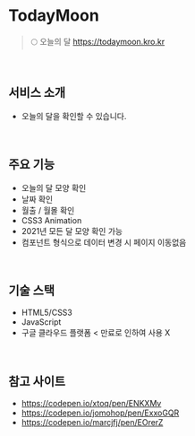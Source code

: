 # TodayMoon
> 🌕 오늘의 달
> https://todaymoon.kro.kr

<br />

## 서비스 소개
- 오늘의 달을 확인할 수 있습니다.

<br />

## 주요 기능
- 오늘의 달 모양 확인
- 날짜 확인
- 월출 / 월몰 확인
- CSS3 Animation
- 2021년 모든 달 모양 확인 가능
- 컴포넌트 형식으로 데이터 변경 시 페이지 이동없음

<br />

## 기술 스택
- HTML5/CSS3
- JavaScript
- 구글 클라우드 플랫폼 < 만료로 인하여 사용 X

<br />

## 참고 사이트
- https://codepen.io/xtoq/pen/ENKXMv
- https://codepen.io/jomohop/pen/ExxoGQR
- https://codepen.io/marcjfj/pen/EOrerZ
